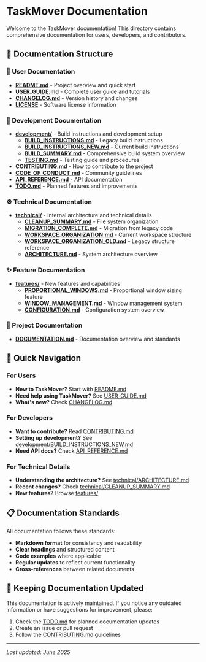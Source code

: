 # TaskMover Documentation

Welcome to the TaskMover documentation! This directory contains comprehensive documentation for users, developers, and contributors.

## 📁 Documentation Structure

### **📖 User Documentation**
- **[README.md](README.md)** - Project overview and quick start
- **[USER_GUIDE.md](USER_GUIDE.md)** - Complete user guide and tutorials
- **[CHANGELOG.md](CHANGELOG.md)** - Version history and changes
- **[LICENSE](LICENSE)** - Software license information

### **🔧 Development Documentation**
- **[development/](development/)** - Build instructions and development setup
  - **[BUILD_INSTRUCTIONS.md](development/BUILD_INSTRUCTIONS.md)** - Legacy build instructions
  - **[BUILD_INSTRUCTIONS_NEW.md](development/BUILD_INSTRUCTIONS_NEW.md)** - Current build instructions
  - **[BUILD_SUMMARY.md](development/BUILD_SUMMARY.md)** - Comprehensive build system overview
  - **[TESTING.md](development/TESTING.md)** - Testing guide and procedures
- **[CONTRIBUTING.md](CONTRIBUTING.md)** - How to contribute to the project
- **[CODE_OF_CONDUCT.md](CODE_OF_CONDUCT.md)** - Community guidelines
- **[API_REFERENCE.md](API_REFERENCE.md)** - API documentation
- **[TODO.md](TODO.md)** - Planned features and improvements

### **⚙️ Technical Documentation**
- **[technical/](technical/)** - Internal architecture and technical details
  - **[CLEANUP_SUMMARY.md](technical/CLEANUP_SUMMARY.md)** - File system organization
  - **[MIGRATION_COMPLETE.md](technical/MIGRATION_COMPLETE.md)** - Migration from legacy code
  - **[WORKSPACE_ORGANIZATION.md](technical/WORKSPACE_ORGANIZATION.md)** - Current workspace structure
  - **[WORKSPACE_ORGANIZATION_OLD.md](technical/WORKSPACE_ORGANIZATION_OLD.md)** - Legacy structure reference
  - **[ARCHITECTURE.md](technical/ARCHITECTURE.md)** - System architecture overview

### **✨ Feature Documentation**
- **[features/](features/)** - New features and capabilities
  - **[PROPORTIONAL_WINDOWS.md](features/PROPORTIONAL_WINDOWS.md)** - Proportional window sizing feature
  - **[WINDOW_MANAGEMENT.md](features/WINDOW_MANAGEMENT.md)** - Window management system
  - **[CONFIGURATION.md](features/CONFIGURATION.md)** - Configuration system overview

### **📝 Project Documentation**
- **[DOCUMENTATION.md](DOCUMENTATION.md)** - Documentation overview and standards

## 🚀 Quick Navigation

### For Users
- **New to TaskMover?** Start with [README.md](README.md)
- **Need help using TaskMover?** See [USER_GUIDE.md](USER_GUIDE.md)
- **What's new?** Check [CHANGELOG.md](CHANGELOG.md)

### For Developers
- **Want to contribute?** Read [CONTRIBUTING.md](CONTRIBUTING.md)
- **Setting up development?** See [development/BUILD_INSTRUCTIONS_NEW.md](development/BUILD_INSTRUCTIONS_NEW.md)
- **Need API docs?** Check [API_REFERENCE.md](API_REFERENCE.md)

### For Technical Details
- **Understanding the architecture?** See [technical/ARCHITECTURE.md](technical/ARCHITECTURE.md)
- **Recent changes?** Check [technical/CLEANUP_SUMMARY.md](technical/CLEANUP_SUMMARY.md)
- **New features?** Browse [features/](features/)

## 📋 Documentation Standards

All documentation follows these standards:
- **Markdown format** for consistency and readability
- **Clear headings** and structured content
- **Code examples** where applicable
- **Regular updates** to reflect current functionality
- **Cross-references** between related documents

## 🔄 Keeping Documentation Updated

This documentation is actively maintained. If you notice any outdated information or have suggestions for improvement, please:

1. Check the [TODO.md](TODO.md) for planned documentation updates
2. Create an issue or pull request
3. Follow the [CONTRIBUTING.md](CONTRIBUTING.md) guidelines

---

*Last updated: June 2025*
